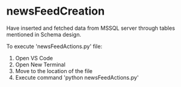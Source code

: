 # newsFeedCreation
Have inserted and fetched data from MSSQL server through tables mentioned in Schema design.

To execute 'newsFeedActions.py' file:
1) Open VS Code
2) Open New Terminal
3) Move to the location of the file
4) Execute command 'python newsFeedActions.py'
